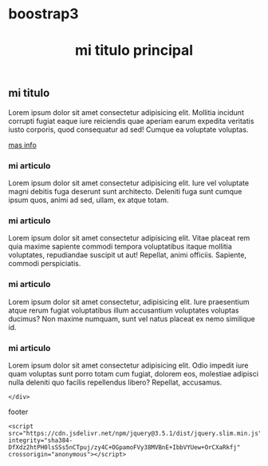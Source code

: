 # boostrap3
<!DOCTYPE html>
<html lang="en">
<head>
    <meta charset="UTF-8">
    <meta http-equiv="X-UA-Compatible" content="IE=edge">
    <meta name="viewport" content="width=device-width, initial-scale=1.0">
    <title>Document</title>
    <link rel="stylesheet" href="https://cdn.jsdelivr.net/npm/bootstrap@4.6.2/dist/css/bootstrap.min.css" integrity="sha384-xOolHFLEh07PJGoPkLv1IbcEPTNtaed2xpHsD9ESMhqIYd0nLMwNLD69Npy4HI+N" crossorigin="anonymous">
    <link rel="stylesheet" href="estilos.css">
</head>
<body>
<header class="container-fluid">
    <h1>mi titulo principal</h1>
</header>
<main class="conteiner-fluid">
   <h2>mi titulo</h2> 
   <p>Lorem ipsum dolor sit amet consectetur adipisicing elit. Mollitia incidunt corrupti fugiat eaque iure reiciendis quae aperiam earum expedita veritatis iusto corporis, quod consequatur ad sed! Cumque ea voluptate voluptas.</p>
   <a href="#">mas info</a>
</main>
<section class="conteiner-fluid">
    <div class="row">
        <article class="col-md-6 col-lg-4"><h3>mi articulo</h3>
        </article>
        <p>Lorem ipsum dolor sit amet consectetur adipisicing elit. Iure vel voluptate magni debitis fuga deserunt sunt architecto. Deleniti fuga sunt cumque ipsum quos, animi ad sed, ullam, ex atque totam.</p>
        <article class="col-md-6 col-lg4"><h3>mi articulo</h3>
        </article>
        <p>Lorem ipsum dolor sit amet consectetur adipisicing elit. Vitae placeat rem quia maxime sapiente commodi tempora voluptatibus itaque mollitia voluptates, repudiandae suscipit ut aut! Repellat, animi officiis. Sapiente, commodi perspiciatis.</p>
        <article class="col-md-6 col-lg4"><h3>mi articulo</h3>
        </article>
        <p>Lorem ipsum dolor sit amet consectetur, adipisicing elit. Iure praesentium atque rerum fugiat voluptatibus illum accusantium voluptates voluptas ducimus? Non maxime numquam, sunt vel natus placeat ex nemo similique id.</p>
        <article class="col-md-6 col-lg4"><h3>mi articulo</h3>
        </article>
        <p>Lorem ipsum dolor sit amet consectetur adipisicing elit. Odio impedit iure quam voluptas sunt porro totam cum fugiat, dolorem eos, molestiae adipisci nulla deleniti quo facilis repellendus libero? Repellat, accusamus.</p>

    </div>

</section>
<footer>footer</footer>


    <script src="https://cdn.jsdelivr.net/npm/jquery@3.5.1/dist/jquery.slim.min.js" integrity="sha384-DfXdz2htPH0lsSSs5nCTpuj/zy4C+OGpamoFVy38MVBnE+IbbVYUew+OrCXaRkfj" crossorigin="anonymous"></script>
<script src="https://cdn.jsdelivr.net/npm/popper.js@1.16.1/dist/umd/popper.min.js" integrity="sha384-9/reFTGAW83EW2RDu2S0VKaIzap3H66lZH81PoYlFhbGU+6BZp6G7niu735Sk7lN" crossorigin="anonymous"></script>
<script src="https://cdn.jsdelivr.net/npm/bootstrap@4.6.2/dist/js/bootstrap.min.js" integrity="sha384-+sLIOodYLS7CIrQpBjl+C7nPvqq+FbNUBDunl/OZv93DB7Ln/533i8e/mZXLi/P+" crossorigin="anonymous"></script>
    
</body>
</html>
